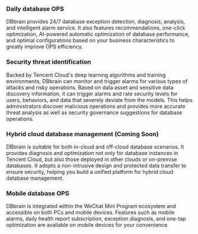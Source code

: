 ### Daily database OPS
DBbrain provides 24/7 database exception detection, diagnosis, analysis, and intelligent alarm service. It also features recommendations, one-click optimization, AI-powered automatic optimization of database performance, and optimal configurations based on your business characteristics to greatly improve OPS efficiency.

### Security threat identification
Backed by Tencent Cloud's deep learning algorithms and training environments, DBbrain can monitor and trigger alarms for various types of attacks and risky operations. Based on data asset and sensitive data discovery information, it can trigger alarms and rate security levels for users, behaviors, and data that severely deviate from the models. This helps administrators discover malicious operations and provides more accurate threat analysis as well as security governance suggestions for database operations.

### Hybrid cloud database management (Coming Soon)
DBbrain is suitable for both in-cloud and off-cloud database scenarios. It provides diagnosis and optimization not only for database instances in Tencent Cloud, but also those deployed in other clouds or on-premise databases. It adopts a non-intrusive design and protected data transfer to ensure security, helping you build a unified platform for hybrid cloud database management.

### Mobile database OPS
DBbrain is integrated within the WeChat Mini Program ecosystem and accessible on both PCs and mobile devices. Features such as mobile alarms, daily health report subscription, exception diagnosis, and one-tap optimization are available on mobile devices for your convenience. 


